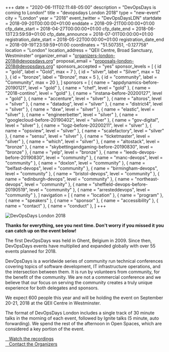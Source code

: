 +++
date = "2020-06-11T02:11:48-05:00"
description = "DevOpsDays is coming to London!"
title = "devopsdays London 2018"
type = "new-event"
city = "London"
year = "2018"
event_twitter = "DevOpsDaysLDN"
startdate = 2018-09-20T00:00:00+01:00
enddate = 2018-09-21T00:00:00+01:00
cfp_date_start = 2018-04-27T00:00:00+01:00
cfp_date_end = 2018-06-13T23:59:59+01:00
cfp_date_announce = 2018-07-01T00:00:00+01:00
registration_date_start = 2018-05-22T00:00:00+01:00
registration_date_end = 2018-09-19T23:59:59+01:00
coordinates = "51.507351, -0.127758"
location = "London"
location_address = "QEII Centre, Broad Sanctuary, Westminster"
organizer_email = "organizers-london-2018@devopsdays.org"
proposal_email = "proposals-london-2018@devopsdays.org"
sponsors_accepted = "yes"
sponsor_levels = [
    { id = "gold", label = "Gold", max = 7 },
    { id = "silver", label = "Silver", max = 12 },
    { id = "bronze", label = "Bronze", max = 5 },
    { id = "community", label = "Community", max = 20 },
]
sponsors = [
    { name = "appdynamics-before-20190121", level = "gold" },
    { name = "chef", level = "gold" },
    { name = "2018-contino", level = "gold" },
    { name = "instana-before-20200127", level = "gold" },
    { name = "accenture", level = "silver" },
    { name = "altoros", level = "silver" },
    { name = "datadog", level = "silver" },
    { name = "district4", level = "silver" },
    { name = "dxw", level = "silver" },
    { name = "elastic", level = "silver" },
    { name = "engineerbetter", level = "silver" },
    { name = "googlecloud-before-20190402", level = "silver" },
    { name = "gov-digital", level = "silver" },
    { name = "logz-before-20200211", level = "silver" },
    { name = "opsview", level = "silver" },
    { name = "scalefactory", level = "silver" },
    { name = "sensu", level = "silver" },
    { name = "ticketmaster", level = "silver" },
    { name = "which", level = "silver" },
    { name = "altostack", level = "bronze" },
    { name = "skybettingandgaming-before-20190830", level = "bronze" },
    { name = "yelp", level = "bronze" },
    { name = "leeds-devops-before-20190830", level = "community" },
    { name = "manc-devops", level = "community" },
    { name = "doxlon", level = "community" },
    { name = "belfast-devops", level = "community" },
    { name = "birmingham-devops", level = "community" },
    { name = "bristol-devops", level = "community" },
    { name = "edinburgh-devops", level = "community" },
    { name = "northeast-devops", level = "community" },
    { name = "sheffield-devops-before-20190519", level = "community" },
    { name = "arresteddevops", level = "community" },
]
navigation = [
    { name = "location" },
    { name = "program" },
    { name = "speakers" },
    { name = "sponsor" },
    { name = "accessibility" },
    { name = "contact" },
    { name = "conduct" },
]
+++
<div class="row">
  <div class="col-md-4">
    <img alt="DevOpsDays London 2018" src="/events/2018/london/logo.png" class="img-fluid">
  </div>

  <div class="col-md-7">
    <p><b>Thanks for everything, see you next time. Don't worry if you missed it you can catch up on the event below!</b></p>
    <p>The first DevOpsDays was held in Ghent, Belgium in 2009. Since then, DevOpsDays events have multiplied and expanded globally with over 55 events planned for 2018.</p>
    <p>DevOpsDays is a worldwide series of community run technical conferences covering topics of software development, IT infrastructure operations, and the intersection between them. It is run by volunteers from community, for the benefit of the community.
      We are not a commercial conference and we believe that our focus on serving the community creates a truly unique experience for both delegates and sponsors.
    </p>
    <p>We expect 600 people this year and will be holding the event on September 20-21, 2018 at the QEII Centre in Westminster.</p>
    <p>The format of DevOpsDays London includes a single track of 30 minute talks in the morning of each event, followed by Ignite talks (5 minute, auto forwarding). We spend the rest of the afternoon in Open Spaces, which are considered a key portion
      of the event.
    </p>
    <div class="d-flex flex-row">
      <div class="col-md-12">
        <div class="p-2">
          <a class="btn btn-secondary btn-block" href="https://www.youtube.com/watch?v=AbKhi8J3Kh8&list=PLuEbc43fHqLg3WvWvcPpzcI7PVAkuJvWm"> <i class="fa fa-video-camera fa-lg"></i>   Watch the recordings</a>
        </div>
        <div class="p-2">
          <a class="btn btn-secondary btn-block" href="/events/2018/london/contact"> <i class="fa fa-envelope-o fa-lg"></i>   Contact the Organizers</a>
        </div>
      </div>
    </div>
  </div>
</div>
